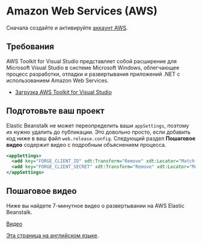 # Amazon Web Services (AWS)

Сначала создайте и активируйте [аккаунт AWS](https://aws.amazon.com/).

## Требования

AWS Toolkit for Visual Studio представляет собой расширение для Microsoft Visual Studio в системе Microsoft Windows, облегчающее процесс разработки, отладки и развертывания приложений .NET с использованием Amazon Web Services.

- [Загрузка AWS Toolkit for Visual Studio](https://aws.amazon.com/visualstudio/)

## Подготовьте ваш проект

Elastic Beanstalk не может переопределить ваши `appSettings`, поэтому их нужно удалить до публикации. Это довольно просто, если добавить код ниже в ваш файл `web.release.config`. Следующий раздел **Пошаговое видео** содержит видео с подробным объяснением процесса.

```xml
<appSettings>
  <add key="FORGE_CLIENT_ID" xdt:Transform="Remove" xdt:Locator="Match(key)" />
  <add key="FORGE_CLIENT_SECRET" xdt:Transform="Remove" xdt:Locator="Match(key)" />
</appSettings>
```

## Пошаговое видео

Ниже вы найдете 7-минутное видео о развертывании на AWS Elastic Beanstalk.

[Видео](https://www.youtube.com/embed/49X4ROI6PWs ':include :type=iframe width=100% height=400px')

[Эта страница на английском языке](https://learnforge.autodesk.io/#/deployment/aws/net).
